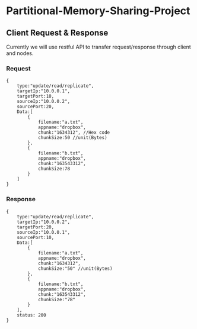 # Partitional-Memory-Sharing-Project


## Client Request & Response
Currently we will use restful API to transfer request/response through client and nodes. 
### Request
```
{
    type:"update/read/replicate",
    targetIp:"10.0.0.1",
    targetPort:10,
    sourceIp:"10.0.0.2",
    sourcePort:20,
    Data:[
        {
            filename:"a.txt",
            appname:"dropbox",
            chunk:"1634312", //Hex code
            chunkSize:50 //unit(Bytes)
        },
        {
            filename:"b.txt",
            appname:"dropbox",
            chunk:"163543312",
            chunkSize:78 
        }
    ]
}
```
### Response
```
{
    type:"update/read/replicate",
    targetIp:"10.0.0.2",
    targetPort:20,
    sourceIp:"10.0.0.1",
    sourcePort:10,
    Data:[
        {
            filename:"a.txt",
            appname:"dropbox",
            chunk:"1634312",
            chunkSize:"50" //unit(Bytes)
        },
        {
            filename:"b.txt",
            appname:"dropbox",
            chunk:"163543312",
            chunkSize:"78" 
        }
    ],
    status: 200
}
```
